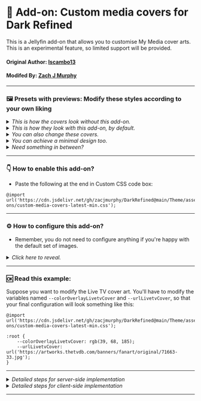 # 🧩 Add-on:  Custom media covers for Dark Refined
This is a Jellyfin add-on that allows you to customise My Media cover arts. This is an experimental feature, so limited support will be provided.

#### **Original Author:** [lscambo13](https://github.com/lscambo13)

#### **Modifed By:** [Zach J Murphy](https://github.com/zacjmurphy)

<hr>

### 🖼️ Presets with previews: Modify these styles according to your own liking

<details>
  <summary><i>This is how the covers look without this add-on.</i></summary>

![Screenshot 2025-01-19 191836](https://github.com/user-attachments/assets/49425368-cfe3-4c3b-9533-eb18b64c84d6)

</details>

<details>
  <summary><i>This is how they look with this add-on, by default.</i></summary>

![image](https://github.com/user-attachments/assets/5284af32-3b2e-4150-938c-f6d0fdfddf06)

```
@import url('https://cdn.jsdelivr.net/gh/zacjmurphy/DarkRefined@main/Theme/assets/add-ons/custom-media-covers-latest-min.css');
```

</details>

<details>
  <summary><i>You can also change these covers.</i></summary>

![Screenshot 2025-01-19 192015](https://github.com/user-attachments/assets/11719ef1-36ca-46e9-8030-b464a5ae5b79)

</details>

<details>
  <summary><i>You can achieve a minimal design too.</i></summary>

![Screenshot 2025-01-19 192133](https://github.com/user-attachments/assets/daaefe74-d3a9-4bb4-8389-9605a4364372)

```
@import url('https://cdn.jsdelivr.net/gh/zacjmurphy/DarkRefined@main/Theme/assets/add-ons/custom-media-covers-latest-min.css');

:root {
    --colorOverlayMoviesCover: transparent;
    --colorOverlayTvshowsCover: transparent;
    --colorOverlayLivetvCover: transparent;
    --colorOverlayPlaylistsCover: transparent;
    --colorOverlayBoxsetsCover: transparent;
    --colorOverlayMusicCover: transparent;
    --colorOverlayHomevideosCover: transparent;
    --colorOverlayBooksCover: transparent;
    --colorOverlayFoldersCover: transparent;
    --urlMoviesCover: transparent;
    --urlTvshowsCover: transparent;
    --urlLivetvCover: transparent;
    --urlPlaylistsCover: transparent;
    --urlBoxsetsCover: transparent;
    --urlMusicCover: transparent;
    --urlHomevideosCover: transparent;
    --urlBooksCover: transparent;
    --urlFoldersCover: transparent;
}
```

<hr>

![Screenshot 2025-01-19 192505](https://github.com/user-attachments/assets/256718f2-67ca-4fbd-8407-e41803380174)

```
@import url('https://cdn.jsdelivr.net/gh/zacjmurphy/DarkRefined@main/Theme/assets/add-ons/custom-media-covers-latest-min.css');

:root {
    --colorOverlayMoviesCover: transparent;
    --colorOverlayTvshowsCover: transparent;
    --colorOverlayLivetvCover: transparent;
    --colorOverlayPlaylistsCover: transparent;
    --colorOverlayBoxsetsCover: transparent;
    --colorOverlayMusicCover: transparent;
    --colorOverlayHomevideosCover: transparent;
    --colorOverlayBooksCover: transparent;
    --colorOverlayFoldersCover: transparent;
    --urlMoviesCover: var(--cardBackgroundGradient);
    --urlTvshowsCover: var(--cardBackgroundGradient);
    --urlLivetvCover: var(--cardBackgroundGradient);
    --urlPlaylistsCover: var(--cardBackgroundGradient);
    --urlBoxsetsCover: var(--cardBackgroundGradient);
    --urlMusicCover: var(--cardBackgroundGradient);
    --urlHomevideosCover: var(--cardBackgroundGradient);
    --urlBooksCover: var(--cardBackgroundGradient);
    --urlFoldersCover: var(--cardBackgroundGradient);
}
```

</details>

<details>
  <summary><i>Need something in between?</i></summary>

![image](https://github.com/user-attachments/assets/6975a5ef-4824-4807-9afa-434fc3ebaf6f)


```
@import url('https://cdn.jsdelivr.net/gh/zacjmurphy/DarkRefined@main/Theme/assets/add-ons/custom-media-covers-latest-min.css');

:root {
    --colorOverlayMoviesCover: rgb(193, 103, 104);
    --colorOverlayTvshowsCover: rgb(140, 149, 43);
    --colorOverlayLivetvCover: rgb(17, 98, 159);
    --colorOverlayPlaylistsCover: rgb(118, 61, 216);
    --colorOverlayBoxsetsCover: rgb(219, 180, 53);
    --colorOverlayMusicCover: rgb(11, 93, 72);
    --colorOverlayHomevideosCover: rgb(39, 90, 185);
    --colorOverlayBooksCover: rgb(166, 68, 70);
    --colorOverlayFoldersCover: rgb(173, 60, 113);
    --urlMoviesCover: linear-gradient(0deg, #313131, #585858 25%);
    --urlTvshowsCover: linear-gradient(0deg, #313131, #585858 25%);
    --urlLivetvCover: linear-gradient(0deg, #313131, #585858 25%);
    --urlPlaylistsCover: linear-gradient(0deg, #313131, #585858 25%);
    --urlBoxsetsCover: linear-gradient(0deg, #313131, #585858 25%);
    --urlMusicCover: linear-gradient(0deg, #313131, #585858 25%);
    --urlHomevideosCover: linear-gradient(0deg, #313131, #585858 25%);
    --urlBooksCover: linear-gradient(0deg, #313131, #585858 25%);
    --urlFoldersCover: linear-gradient(0deg, #313131, #585858 25%);
}
```

</details>

<hr>

### 👇 How to enable this add-on?

- Paste the following at the end in Custom CSS code box:

```
@import url('https://cdn.jsdelivr.net/gh/zacjmurphy/DarkRefined@main/Theme/assets/add-ons/custom-media-covers-latest-min.css');
```

<hr>

### ⚙️ How to configure this add-on?

- Remember, you do not need to configure anything if you're happy with the default set of images.



<details>
  <summary><i>Click here to reveal.</i></summary>

- To configure your theme to use the custom images, you'll need to input a URL pointing to an image in variables starting with '--url' and an overlay color in variables starting with '--color'.

- The ideal Jellyfin cover sizes are `960px x 540px`, and the colors can be in rgb format i.e. `rbg(128, 128, 128)`.

- Below are all the configurable variables, but you should remove the entries you do not intend to modify:

```

:root {

    <!-- overlay colors; change according to your image. -->

    --colorOverlayMoviesCover: rgb();
    --colorOverlayTvshowsCover: rgb();
    --colorOverlayLivetvCover: rgb();
    --colorOverlayPlaylistsCover: rgb();
    --colorOverlayBoxsetsCover: rgb();
    --colorOverlayMusicCover: rgb();
    --colorOverlayHomevideosCover: rgb();
    --colorOverlayBooksCover: rgb();
    --colorOverlayFoldersCover: rgb();

    <!-- cover images; input the url pointing to an image. -->

    --urlMoviesCover: url();
    --urlTvshowsCover: url();
    --urlLivetvCover: url();
    --urlBoxsetsCover: url();
    --urlMusicCover: url();
    --urlHomevideosCover: url();
    --urlBooksCover: url();
    --urlFoldersCover: url();

}
```
</details>

<hr>


### 🆗 Read this example:
Suppose you want to modify the Live TV cover art. You'll have to modify the variables named `--colorOverlayLivetvCover` and `--urlLivetvCover`, so that your final configuration will look something like this:

```
@import url('https://cdn.jsdelivr.net/gh/zacjmurphy/DarkRefined@main/Theme/assets/add-ons/custom-media-covers-latest-min.css');

:root {
    --colorOverlayLivetvCover: rgb(39, 68, 185);
    --urlLivetvCover: url('https://artworks.thetvdb.com/banners/fanart/original/71663-33.jpg');
}

```

<hr>

<details>
  <summary><i>Detailed steps for server-side implementation</i></summary>

1. Open Dashboard from Administration tab in Settings.
2. Select General tab from the side bar.
3. Scroll down to find Custom CSS code box under Branding section.
4. Paste the custom css in Custom CSS code box.
5. Click save
</details>

<details>
  <summary><i>Detailed steps for client-side implementation</i></summary>

1. Open Display tab in Settings.
2. Scroll down to find Custom CSS code box.
3. Paste the custom css in Custom CSS code box.
4. Click save.
</details>


<hr>

